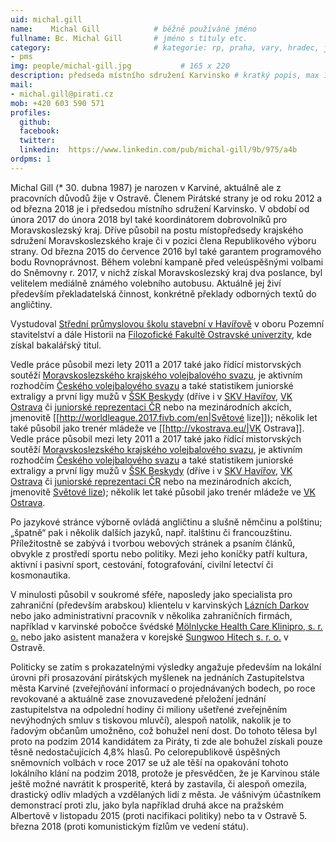 ```yaml
---
uid: michal.gill
name:    Michal Gill     		# běžně používáné jméno
fullname: Bc. Michal Gill  		# jméno s tituly etc.
category:                 		# kategorie: rp, praha, vary, hradec, jmk, senat
- pms
img: people/michal-gill.jpg           # 165 x 220
description: předseda místního sdružení Karvinsko # kratký popis, max 160 znaků
mail:
- michal.gill@pirati.cz
mob: +420 603 590 571
profiles:
  github:
  facebook:				
  twitter:
  linkedin:  https://www.linkedin.com/pub/michal-gill/9b/975/a4b
ordpms: 1  
---
```



Michal Gill (* 30. dubna 1987) je narozen v Karviné, aktuálně ale z pracovních důvodů žije v Ostravě. Členem Pirátské strany je od roku 2012 a od března 2018 je i předsedou místního sdružení Karvinsko. V období od února 2017 do února 2018 byl také koordinátorem dobrovolníků pro Moravskoslezský kraj. Dříve působil na postu místopředsedy krajského sdružení Moravskoslezského kraje či v pozici člena Republikového výboru strany. Od března 2015 do července 2016 byl také garantem programového bodu Rovnoprávnost. Během volební kampaně před veleúspěšnými volbami do Sněmovny r. 2017, v nichž získal Moravskoslezský kraj dva poslance, byl velitelem mediálně známého volebního autobusu. Aktuálně jej živí především překladatelská činnost, konkrétně překlady odborných textů do angličtiny.

Vystudoval [Střední průmyslovou školu stavební v Havířově](http://www.ssstav-havirov.cz/) v oboru Pozemní stavitelství a dále Historii na [Filozofické Fakultě Ostravské univerzity](http://ff.osu.cz/), kde získal bakalářský titul.

Vedle práce působil mezi lety 2011 a 2017 také jako řídící mistorvských soutěží [Moravskoslezského krajského volejbalového svazu](http://ms.cvf.cz/kontakty/komise/sportovne-technicka-komise-stk), je aktivním rozhodčím [Českého volejbalového svazu](http://www.cvf.cz/vis.php?action=rozhodci) a také statistikem juniorské extraligy a první ligy mužů v [ŠSK Beskydy](http://sskbeskydy.cz/) (dříve i v [SKV Havířov](http://volejbal-havirov.cz/), [VK Ostrava](http://vkostrava.eu/) či [juniorské reprezentaci ČR]() nebo na mezinárodních akcích, jmenovitě [[http://worldleague.2017.fivb.com/en|Světové lize]]); několik let také působil jako trenér mládeže ve [[http://vkostrava.eu/|VK Ostrava]].
Vedle práce působil mezi lety 2011 a 2017 také jako řídící mistorvských soutěží [Moravskoslezského krajského volejbalového svazu](http://ms.cvf.cz/kontakty/komise/sportovne-technicka-komise-stk), je aktivním rozhodčím [Českého volejbalového svazu](http://www.cvf.cz/vis.php?action=rozhodci) a také statistikem juniorské extraligy a první ligy mužů v [ŠSK Beskydy](http://sskbeskydy.cz/) (dříve i v [SKV Havířov](http://volejbal-havirov.cz/), [VK Ostrava](http://vkostrava.eu/) či [juniorské reprezentaci ČR](http://www.volejbal-juniori.cz/tym/) nebo na mezinárodních akcích, jmenovitě [Světové lize](http://worldleague.2017.fivb.com/en)); několik let také působil jako trenér mládeže ve [VK Ostrava](http://vkostrava.eu/).

Po jazykové stránce výborně ovládá angličtinu a slušně němčinu a polštinu; „špatně“ pak i několik dalších jazyků, např. italštinu či francouzštinu. Příležitostně se zabývá i tvorbou webových stránek a psaním článků, obvykle z prostředí sportu nebo politiky. Mezi jeho koníčky patří kultura, aktivní i pasivní sport, cestování, fotografování, civilní letectví či kosmonautika.

V minulosti působil v soukromé sféře, naposledy jako specialista pro zahraniční (především arabskou) klientelu v karvinských [Lázních Darkov](http://www.darkov.cz/) nebo jako administrativní pracovník v několika zahraničních firmách, například v karvinské pobočce švédské [Mölnlycke Health Care Klinipro, s. r. o.](http://www.molnlycke.cz/) nebo jako asistent manažera v korejské [Sungwoo Hitech s. r. o.](http://www.swhitech.cz/) v Ostravě.

Politicky se zatím s prokazatelnými výsledky angažuje především na lokální úrovni při prosazování pirátských myšlenek na jednáních Zastupitelstva města Karviné (zveřejňování informací o projednávaných bodech, po roce revokované a aktuálně zase znovuzavedené přeložení jednání zastupitelstva na odpolední hodiny či miliony ušetřené zveřejněním nevýhodných smluv s tiskovou mluvčí), alespoň natolik, nakolik je to řadovým občanům umožněno, což bohužel není dost. Do tohoto tělesa byl proto na podzim 2014 kandidátem za Piráty, ti zde ale bohužel získali pouze těsně nedostačujících 4,8% hlasů. Po celorepublikově úspěšných sněmovních volbách v roce 2017 se už ale těší na opakování tohoto lokálního klání na podzim 2018, protože je přesvědčen, že je Karvinou stále ještě možné navrátit k prosperitě, která by zastavila, či alespoň omezila, drastický odliv mladých a vzdělaných lidí z města. Je vášnivým účastníkem demonstrací proti zlu, jako byla například druhá akce na pražském Albertově v listopadu 2015 (proti nacifikaci politiky) nebo ta v Ostravě 5. března 2018 (proti komunistickým fízlům ve vedení státu).

